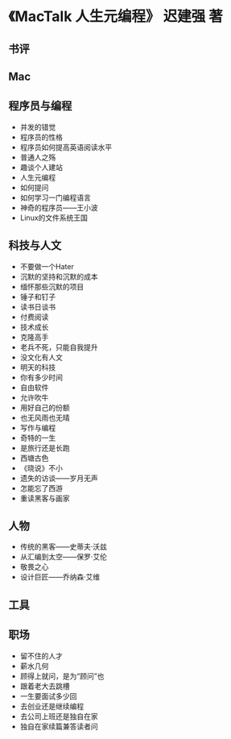 # 《MacTalk 人生元编程》 迟建强 著
## 书评
## Mac
## 程序员与编程
- 并发的错觉
- 程序员的性格
- 程序员如何提高英语阅读水平
- 普通人之殇
- 趣谈个人建站
- 人生元编程
- 如何提问
- 如何学习一门编程语言
- 神奇的程序员——王小波
- Linux的文件系统王国
## 科技与人文
- 不要做一个Hater
- 沉默的坚持和沉默的成本
- 缅怀那些沉默的项目
- 锤子和钉子
- 读书日谈书
- 付费阅读
- 技术成长
- 克隆高手
- 老兵不死，只能自我提升
- 没文化有人文
- 明天的科技
- 你有多少时间
- 自由软件
- 允许吹牛
- 用好自己的份额
- 也无风雨也无晴
- 写作与编程
- 奇特的一生
- 是旅行还是长跑
- 西塘古色
- 《晓说》不小
- 遗失的访谈——岁月无声
- 怎能忘了西游
- 重读黑客与画家
## 人物
- 传统的黑客——史蒂夫·沃兹
- 从汇编到太空——保罗·艾伦
- 敬畏之心
- 设计巨匠——乔纳森·艾维
## 工具
## 职场
- 留不住的人才
- 薪水几何
- 顾得上就问，是为“顾问”也
- 跟着老大去跳槽
- 一生要面试多少回
- 去创业还是继续编程
- 去公司上班还是独自在家
- 独自在家续篇兼答读者问